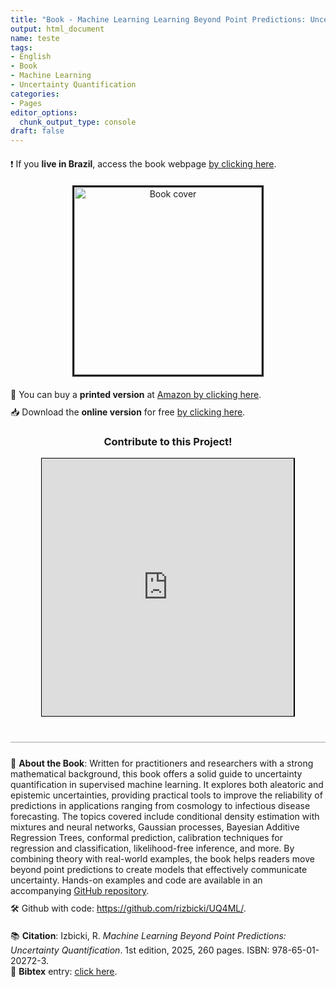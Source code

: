 ```yaml
---
title: "Book - Machine Learning Learning Beyond Point Predictions: Uncertainty Quantification"
output: html_document
name: teste
tags:
- English
- Book
- Machine Learning
- Uncertainty Quantification
categories:
- Pages
editor_options: 
  chunk_output_type: console
draft: false
---
```


<!-- Google tag (gtag.js) -->
<script async src="https://www.googletagmanager.com/gtag/js?id=G-8F80C9P3HV"></script>
<script>
  window.dataLayer = window.dataLayer || [];
  function gtag(){dataLayer.push(arguments);}
  gtag('js', new Date());

  gtag('config', 'G-8F80C9P3HV');
</script>


<!-- Purchase Links -->
<div style="text-align: left; margin-top: 20px;">
❗ If you <strong>live in Brazil</strong>, access the book webpage <a href="../UQ4MLpt" target="_blank"> by clicking here</a>.
</div>


<!-- Centered Book Cover with Styling -->
<div style="text-align: center; margin-top: 20px;">
  <img src="../img/uq4ml_cover.png" alt="Book cover" width="300px" style="border: 3px solid;"/>
</div>

<!-- Purchase Links -->
<div style="text-align: left; margin-top: 20px;">
  📘 You can buy a <strong>printed version</strong> at <a href="https://www.amazon.com/Machine-Learning-Beyond-Point-Predictions/dp/6501202728/ref=sr_1_1?crid=13JP0RUNG8BLO&dib=eyJ2IjoiMSJ9.ZZH3VTT3-9t2_wXm5oAPiQ.ekxGkT7oPQNUfMrMTlYdw1oed8g06C_eYIkLnPCeKO0&dib_tag=se&keywords=izbicki+machine&qid=1737332462&sprefix=izbicki+machine%2Caps%2C234&sr=8-1" target="_blank">Amazon by clicking here</a>.
</div>

<!-- Download Online Version -->
<div style="text-align: left; margin-top: 10px;">
  📥 Download the <strong>online version</strong> for free <a href="../UQ4ML.pdf" target="_blank"> by clicking here</a>.
</div>



<!-- Contribute Section -->
<div style="text-align: center; margin-top: 20px;">
  <h3>Contribute to this Project!</h3>
  <iframe id='kofiframe' src='https://ko-fi.com/rizbicki/?hidefeed=true&widget=true&embed=true&preview=true' 
          style='border:none;width:80%;padding:1px;background:#000000;' height='412' 
          title='rizbicki'></iframe>
</div>

<!-- Ko-Fi Floating Chat Script -->
<script src='https://storage.ko-fi.com/cdn/scripts/overlay-widget.js'></script>
<script>
  kofiWidgetOverlay.draw('rizbicki', {
    'type': 'floating-chat',
    'floating-chat.donateButton.text': 'Support Me',
    'floating-chat.donateButton.background-color': '#00b9fe',
    'floating-chat.donateButton.text-color': '#fff'
  });
</script>

<!-- Citation Section -->
<div style="margin-top: 40px; padding: 2px; border-top: 2px solid #ccc;">
</div>



<div style="text-align: left; margin-top: 20px;">
  📖 <strong>About the Book</strong>: Written for practitioners and researchers with a strong mathematical background, this book offers a solid guide to uncertainty quantification in supervised machine learning. It explores both aleatoric and epistemic uncertainties, providing practical tools to improve the reliability of predictions in applications ranging from cosmology to infectious disease forecasting. The topics covered include conditional density estimation with mixtures and neural networks, Gaussian processes, Bayesian Additive Regression Trees, conformal prediction, calibration techniques for regression and classification, likelihood-free inference, and more. By combining theory with real-world examples, the book helps readers move beyond point predictions to create models that effectively communicate uncertainty. Hands-on examples and code are available in an accompanying <a href="https://github.com/rizbicki/UQ4ML/" target="_blank">GitHub repository</a>.
</div>

<!-- GitHub Repository -->
<div style="text-align: left; margin-top: 10px;">
  🛠️ Github with code: <a href="https://github.com/rizbicki/UQ4ML/" target="_blank">https://github.com/rizbicki/UQ4ML/</a>.
</div>

<div style="text-align: left; margin-top: 20px;">
  📚 <strong>Citation</strong>: Izbicki, R. <em>Machine Learning Beyond Point Predictions: Uncertainty Quantification</em>. 
  1st edition, 2025, 260 pages. ISBN: 978-65-01-20272-3.
  <br>
  📜     <strong>Bibtex</strong>  entry: <a href="../uq4ml.bib" target="_blank">click here</a>.
</div>
<br>


